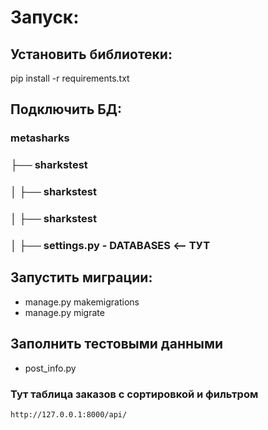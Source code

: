 # Запуск:

## Установить библиотеки:
pip install -r requirements.txt

## Подключить БД:
### metasharks
### ├── sharkstest
### │   ├── sharkstest
### │   ├── sharkstest
### │   ├── settings.py - DATABASES  <-- ТУТ

## Запустить миграции:
- manage.py makemigrations
- manage.py migrate

## Заполнить тестовыми данными
- post_info.py

### Тут таблица заказов с сортировкой и фильтром
`http://127.0.0.1:8000/api/`
